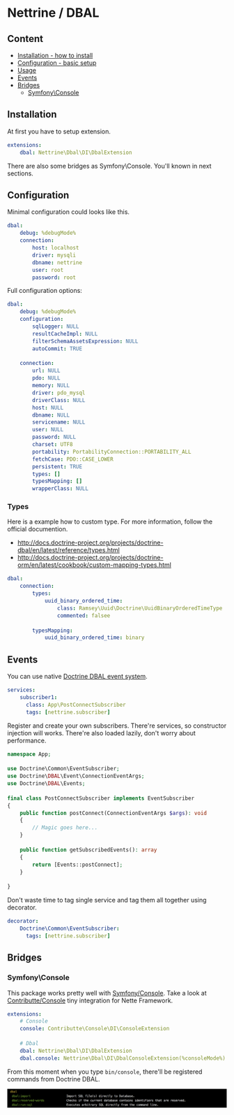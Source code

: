 # Nettrine / DBAL

## Content

- [Installation - how to install](#installation)
- [Configuration - basic setup](#configuration)
- [Usage](#usage)
- [Events](#events)
- [Bridges](#bridges)
    - [Symfony\Console](#symfony-console)

## Installation

At first you have to setup extension.

```yaml
extensions:
    dbal: Nettrine\Dbal\DI\DbalExtension
```

There are also some bridges as Symfony\Console. You'll known in next sections.

## Configuration

Minimal configuration could looks like this.

```yaml
dbal:
    debug: %debugMode%
    connection:
        host: localhost
        driver: mysqli
        dbname: nettrine
        user: root
        password: root
```

Full configuration options:

```yaml
dbal:
    debug: %debugMode%
    configuration:
        sqlLogger: NULL
        resultCacheImpl: NULL
        filterSchemaAssetsExpression: NULL
        autoCommit: TRUE

    connection:
        url: NULL
        pdo: NULL
        memory: NULL
        driver: pdo_mysql
        driverClass: NULL
        host: NULL
        dbname: NULL
        servicename: NULL
        user: NULL
        password: NULL
        charset: UTF8
        portability: PortabilityConnection::PORTABILITY_ALL
        fetchCase: PDO::CASE_LOWER
        persistent: TRUE
        types: []
        typesMapping: []
        wrapperClass: NULL
```

### Types

Here is a example how to custom type. For more information, follow the official documention.

- http://docs.doctrine-project.org/projects/doctrine-dbal/en/latest/reference/types.html
- http://docs.doctrine-project.org/projects/doctrine-orm/en/latest/cookbook/custom-mapping-types.html

```yaml
dbal:
    connection:
        types:
            uuid_binary_ordered_time:
                class: Ramsey\Uuid\Doctrine\UuidBinaryOrderedTimeType
                commented: falsee

        typesMapping:
            uuid_binary_ordered_time: binary
```

## Events

You can use native [Doctrine DBAL event system](https://www.doctrine-project.org/projects/doctrine-dbal/en/2.7/reference/events.html#events).

```yaml
services:
    subscriber1:
      class: App\PostConnectSubscriber
      tags: [nettrine.subscriber]
```

Register and create your own subscribers. There're services, so constructor injection will works. There're also
loaded lazily, don't worry about performance.

```php
namespace App;

use Doctrine\Common\EventSubscriber;
use Doctrine\DBAL\Event\ConnectionEventArgs;
use Doctrine\DBAL\Events;

final class PostConnectSubscriber implements EventSubscriber
{
	public function postConnect(ConnectionEventArgs $args): void
	{
		// Magic goes here...
	}

	public function getSubscribedEvents(): array
	{
		return [Events::postConnect];
	}

}
```

Don't waste time to tag single service and tag them all together using decorator.

```yaml
decorator:
    Doctrine\Common\EventSubscriber:
      tags: [nettrine.subscriber]
```

## Bridges

### Symfony\Console

This package works pretty well with [Symfony/Console](https://symfony.com/doc/current/components/console.html). Take a look at [Contributte/Console](https://github.com/contributte/console)
tiny integration for Nette Framework.

```yaml
extensions:
    # Console
    console: Contributte\Console\DI\ConsoleExtension

    # Dbal
    dbal: Nettrine\Dbal\DI\DbalExtension
    dbal.console: Nettrine\Dbal\DI\DbalConsoleExtension(%consoleMode%)
```

From this moment when you type `bin/console`, there'll be registered commands from Doctrine DBAL.

![Commands](assets/commands.png)
